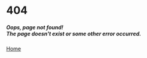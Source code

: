<!-- ((! set title Docs !)) ((! set documentation !)) ((! set nobreadcrumb !)) -->

<div class="center">
    <div class="head">
        <h1><b>404</b></h1>
        <h5><b>Oops, page not found!</b> <br>The page doesn't exist or some other error occurred.</h5>
        <a href="https://ocaml.org/" class="btn">Home</a>
    </div>
</div>